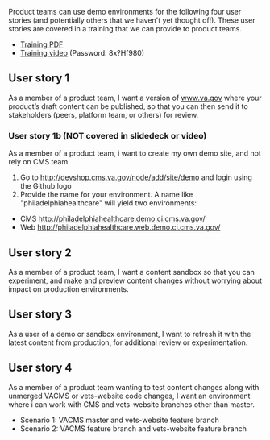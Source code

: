 
Product teams can use demo environments for the following four user stories (and potentially others that we haven't yet thought of!). These user stories are covered in a training that we can provide to product teams. 

* [Training PDF](VACMS-product-demo-environments-training.pdf)
* [Training video](https://us02web.zoom.us/rec/share/tc5baJfBrl5LRc_V1Rz_eJAuP6LHeaa8hCMc-qAJmRy2r1mXHx9eKqyl6aOr-J8z) (Password: 8x?Hf980) 

## User story 1

As a member of a product team, I want a version of www.va.gov where your product’s draft content can be published, so that you can then send it to stakeholders (peers, platform team, or others) for review. 

### User story 1b (NOT covered in slidedeck or video)

As a member of a product team, i want to create my own demo site, and not rely on CMS team. 

1) Go to http://devshop.cms.va.gov/node/add/site/demo and login using the Github logo
2) Provide the name for your environment. A name like "philadelphiahealthcare" will yield two environments: 

 - CMS http://philadelphiahealthcare.demo.ci.cms.va.gov/
 - Web http://philadelphiahealthcare.web.demo.ci.cms.va.gov/

## User story 2

As a member of a product team, I want a content sandbox so that you can experiment, and make and preview content changes without worrying about impact on production environments. 

## User story 3

As a user of a demo or sandbox environment, I want to refresh it with the latest content from production, for additional review or experimentation.

## User story 4

As a member of a product team wanting to test content changes along with unmerged VACMS or vets-website code changes, I want an environment where i can work with CMS and vets-website branches other than master.
 * Scenario 1: VACMS master and vets-website feature branch
 * Scenario 2: VACMS feature branch and vets-website feature branch


